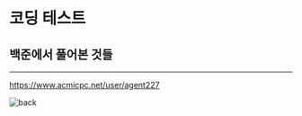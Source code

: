 # 코딩 테스트
## 백준에서 풀어본 것들
---
https://www.acmicpc.net/user/agent227

![back](https://user-images.githubusercontent.com/89558087/164625152-f4b7b88a-5502-440a-9ec4-12c5e5127627.png)

